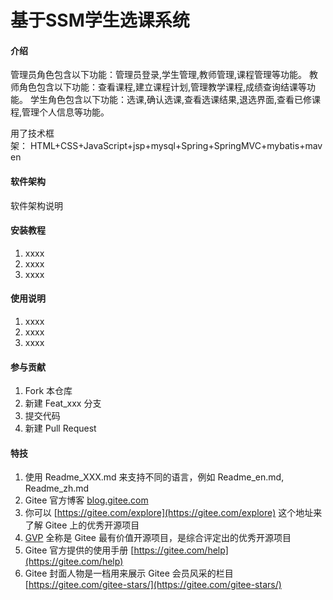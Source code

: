 # 基于SSM学生选课系统

#### 介绍
管理员角色包含以下功能：管理员登录,学生管理,教师管理,课程管理等功能。
教师角色包含以下功能：查看课程,建立课程计划,管理教学课程,成绩查询结课等功能。
学生角色包含以下功能：选课,确认选课,查看选课结果,退选界面,查看已修课程,管理个人信息等功能。

用了技术框架： HTML+CSS+JavaScript+jsp+mysql+Spring+SpringMVC+mybatis+maven

#### 软件架构
软件架构说明


#### 安装教程

1.  xxxx
2.  xxxx
3.  xxxx

#### 使用说明

1.  xxxx
2.  xxxx
3.  xxxx

#### 参与贡献

1.  Fork 本仓库
2.  新建 Feat_xxx 分支
3.  提交代码
4.  新建 Pull Request


#### 特技

1.  使用 Readme\_XXX.md 来支持不同的语言，例如 Readme\_en.md, Readme\_zh.md
2.  Gitee 官方博客 [blog.gitee.com](https://blog.gitee.com)
3.  你可以 [https://gitee.com/explore](https://gitee.com/explore) 这个地址来了解 Gitee 上的优秀开源项目
4.  [GVP](https://gitee.com/gvp) 全称是 Gitee 最有价值开源项目，是综合评定出的优秀开源项目
5.  Gitee 官方提供的使用手册 [https://gitee.com/help](https://gitee.com/help)
6.  Gitee 封面人物是一档用来展示 Gitee 会员风采的栏目 [https://gitee.com/gitee-stars/](https://gitee.com/gitee-stars/)

